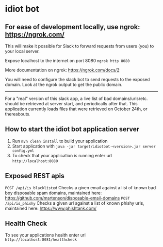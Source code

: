 # idiot bot

For ease of development locally, use ngrok: https://ngrok.com/
---
This will make it possible for Slack to forward requests from users (you) to your local server.

Expose localhost to the internet on port 8080 `ngrok http 8080`

More documentation on ngrok: https://ngrok.com/docs/2

You will need to configure the slack bot to send requests to the exposed domain. Look at the ngrok output to get the public domain.

---
For a "real" version of this slack app, a live list of bad domains/urls/etc. should be retrieved at server start, and periodically after that. This application currently loads files that were retrieved on October 24th, or thereabouts.

How to start the idiot bot application server
---

1. Run `mvn clean install` to build your application
1. Start application with `java -jar target/idiotbot-<version>.jar server config.yml`
1. To check that your application is running enter url `http://localhost:8080`

Exposed REST apis
---
`POST /api/is_blacklisted` Checks a given email against a list of known bad boy disposable spam domains, maintained here: https://github.com/martenson/disposable-email-domains
`POST /api/is_phishy` Checks a given url against a list of known phishy urls, maintained here: https://www.phishtank.com/

Health Check
---

To see your applications health enter url `http://localhost:8081/healthcheck`
